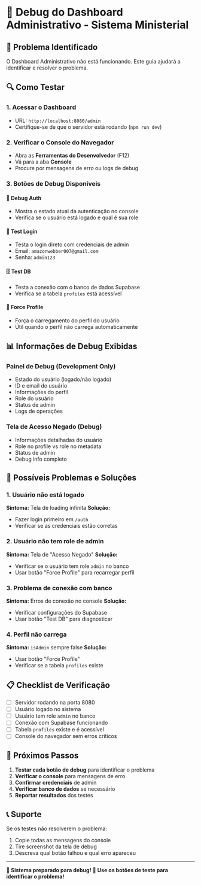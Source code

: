 # 🐛 Debug do Dashboard Administrativo - Sistema Ministerial

## 🚨 **Problema Identificado**

O Dashboard Administrativo não está funcionando. Este guia ajudará a identificar e resolver o problema.

## 🔍 **Como Testar**

### **1. Acessar o Dashboard**
- URL: `http://localhost:8080/admin`
- Certifique-se de que o servidor está rodando (`npm run dev`)

### **2. Verificar o Console do Navegador**
- Abra as **Ferramentas do Desenvolvedor** (F12)
- Vá para a aba **Console**
- Procure por mensagens de erro ou logs de debug

### **3. Botões de Debug Disponíveis**

#### **🐛 Debug Auth**
- Mostra o estado atual da autenticação no console
- Verifica se o usuário está logado e qual é sua role

#### **🔧 Test Login**
- Testa o login direto com credenciais de admin
- Email: `amazonwebber007@gmail.com`
- Senha: `admin123`

#### **🗄️ Test DB**
- Testa a conexão com o banco de dados Supabase
- Verifica se a tabela `profiles` está acessível

#### **👤 Force Profile**
- Força o carregamento do perfil do usuário
- Útil quando o perfil não carrega automaticamente

## 📊 **Informações de Debug Exibidas**

### **Painel de Debug (Development Only)**
- Estado do usuário (logado/não logado)
- ID e email do usuário
- Informações do perfil
- Role do usuário
- Status de admin
- Logs de operações

### **Tela de Acesso Negado (Debug)**
- Informações detalhadas do usuário
- Role no profile vs role no metadata
- Status de admin
- Debug info completo

## 🔧 **Possíveis Problemas e Soluções**

### **1. Usuário não está logado**
**Sintoma:** Tela de loading infinita
**Solução:** 
- Fazer login primeiro em `/auth`
- Verificar se as credenciais estão corretas

### **2. Usuário não tem role de admin**
**Sintoma:** Tela de "Acesso Negado"
**Solução:**
- Verificar se o usuário tem role `admin` no banco
- Usar botão "Force Profile" para recarregar perfil

### **3. Problema de conexão com banco**
**Sintoma:** Erros de conexão no console
**Solução:**
- Verificar configurações do Supabase
- Usar botão "Test DB" para diagnosticar

### **4. Perfil não carrega**
**Sintoma:** `isAdmin` sempre false
**Solução:**
- Usar botão "Force Profile"
- Verificar se a tabela `profiles` existe

## 📋 **Checklist de Verificação**

- [ ] Servidor rodando na porta 8080
- [ ] Usuário logado no sistema
- [ ] Usuário tem role `admin` no banco
- [ ] Conexão com Supabase funcionando
- [ ] Tabela `profiles` existe e é acessível
- [ ] Console do navegador sem erros críticos

## 🎯 **Próximos Passos**

1. **Testar cada botão de debug** para identificar o problema
2. **Verificar o console** para mensagens de erro
3. **Confirmar credenciais** de admin
4. **Verificar banco de dados** se necessário
5. **Reportar resultados** dos testes

## 📞 **Suporte**

Se os testes não resolverem o problema:
1. Copie todas as mensagens do console
2. Tire screenshot da tela de debug
3. Descreva qual botão falhou e qual erro apareceu

---

**🔧 Sistema preparado para debug!**
**🐛 Use os botões de teste para identificar o problema!**
